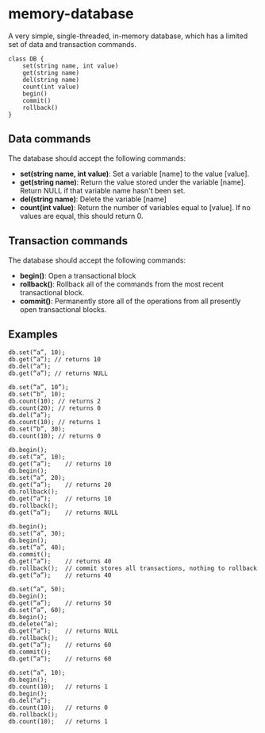 # memory-database
A very simple, single-threaded, in-memory database, which has a limited set of data and transaction commands.
```
class DB {
	set(string name, int value)
	get(string name)
	del(string name)
	count(int value)
	begin()
	commit()
	rollback()
}
```
<h2><b>Data commands</b></h2>
The database should accept the following commands:
<ul>
  <li><b>set(string name, int value)</b>: Set a variable [name] to the value [value].</li>
  <li><b>get(string name)</b>: Return the value stored under the variable [name]. Return NULL if that variable name hasn't been set.</li>
  <li><b>del(string name)</b>: Delete the variable [name]</li>
  <li><b>count(int value)</b>: Return the number of variables equal to [value]. If no values are equal, this should return 0.</li>
</ul>
<h2><b>Transaction commands</b></h2>
The database should accept the following commands:
<ul>
  <li><b>begin()</b>: Open a transactional block</li>
  <li><b>rollback()</b>: Rollback all of the commands from the most recent transactional block.</li>
  <li><b>commit()</b>: Permanently store all of the operations from all presently open transactional blocks.</li>
</ul>

<h2>Examples</h2>

```
db.set(“a”, 10);
db.get(“a”); // returns 10
db.del(“a”);
db.get(“a”); // returns NULL
```
```
db.set(“a”, 10”);
db.set(“b”, 10);
db.count(10); // returns 2
db.count(20); // returns 0
db.del(“a”);
db.count(10); // returns 1
db.set(“b”, 30);
db.count(10); // returns 0
```

```
db.begin();
db.set(“a”, 10);
db.get(“a”);	// returns 10
db.begin();
db.set(“a”, 20);
db.get(“a”);	// returns 20
db.rollback();
db.get(“a”);	// returns 10
db.rollback();
db.get(“a”);	// returns NULL
```

```
db.begin();
db.set(“a”, 30);
db.begin();
db.set(“a”, 40);
db.commit();
db.get(“a”);	// returns 40
db.rollback();	// commit stores all transactions, nothing to rollback
db.get(“a”);	// returns 40
```
```
db.set(“a”, 50);
db.begin();
db.get(“a”);	// returns 50
db.set(“a”, 60);
db.begin();
db.delete(“a);
db.get(“a”);	// returns NULL
db.rollback();
db.get(“a”);	// returns 60
db.commit(); 
db.get(“a”);	// returns 60
```

```
db.set(“a”, 10);
db.begin();
db.count(10);	// returns 1
db.begin();
db.del(“a”);
db.count(10);	// returns 0
db.rollback();
db.count(10);	// returns 1 
```

